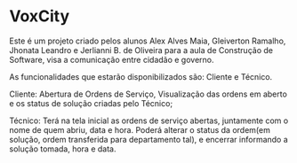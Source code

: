 # VoxCity

Este é um projeto criado pelos alunos Alex Alves Maia, Gleiverton Ramalho, Jhonata Leandro e Jerlianni B. de Oliveira para a aula de Construção de Software, visa a comunicação entre cidadão e governo.

As funcionalidades que estarão disponibilizados são: Cliente e Técnico.

Cliente: Abertura de Ordens de Serviço, Visualização das ordens em aberto e os status de solução criadas pelo Técnico;

Técnico: Terá na tela inicial as ordens de serviço abertas, juntamente com o nome de quem abriu, data e hora. Poderá alterar o status da ordem(em solução, ordem transferida para departamento tal), e encerrar informando a solução tomada, hora e data.
